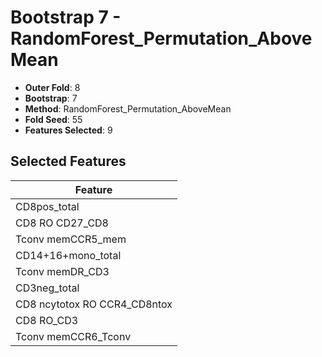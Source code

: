 # Bootstrap 7 - RandomForest_Permutation_AboveMean

- **Outer Fold**: 8
- **Bootstrap**: 7
- **Method**: RandomForest_Permutation_AboveMean
- **Fold Seed**: 55
- **Features Selected**: 9

## Selected Features

| Feature |
|---------|
| CD8pos_total |
| CD8 RO CD27_CD8 |
| Tconv memCCR5_mem |
| CD14+16+mono_total |
| Tconv memDR_CD3 |
| CD3neg_total |
| CD8 ncytotox RO CCR4_CD8ntox |
| CD8 RO_CD3 |
| Tconv memCCR6_Tconv |
